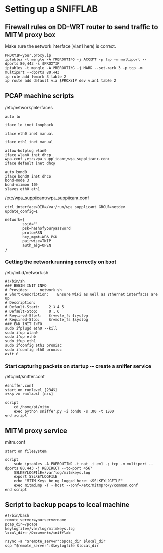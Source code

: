 # Setting up a SNIFFLAB

## Firewall rules on DD-WRT router to send traffic to MITM proxy box
Make sure the network interface (vlan1 here) is correct.

	PROXYIP=your.proxy.ip
	iptables -t mangle -A PREROUTING -j ACCEPT -p tcp -m multiport --dports 80,443 -s $PROXYIP
	iptables -t mangle -A PREROUTING -j MARK --set-mark 3 -p tcp -m multiport --dports 80,443
	ip rule add fwmark 3 table 2
	ip route add default via $PROXYIP dev vlan1 table 2

## PCAP machine scripts
/etc/network/interfaces

	auto lo

	iface lo inet loopback

	iface eth0 inet manual

	iface eth1 inet manual

	allow-hotplug wlan0
	iface wlan0 inet dhcp
	wpa-conf /etc/wpa_supplicant/wpa_supplicant.conf
	iface default inet dhcp

	auto bond0
	iface bond0 inet dhcp
	bond-mode 3
	bond-miimon 100
	slaves eth0 eth1

/etc/wpa_supplicant/wpa_supplicant.conf

	ctrl_interface=DIR=/var/run/wpa_supplicant GROUP=netdev
	update_config=1

	network={
	        ssid=""
	        psk=hashofyourpassword
	        proto=RSN
	        key_mgmt=WPA-PSK
	        pairwise=TKIP
	        auth_alg=OPEN
	}

### Getting the network running correctly on boot
/etc/init.d/network.sh

	#!/bin/sh
	### BEGIN INIT INFO
	# Provides:		network.sh
	# Short-Description:	Ensure WiFi as well as Ethernet interfaces are up
	# Description:
	# Default-Start:	2 3 4 5
	# Default-Stop:		0 1 6
	# Required-Start:	$remote_fs $syslog
	# Required-Stop:	$remote_fs $syslog
	### END INIT INFO
	sudo ifplugd eth0 --kill
	sudo ifup wlan0
	sudo ifup eth0
	sudo ifup eth1
	sudo ifconfig eth1 promisc
	sudo ifconfig eth0 promisc
	exit 0

### Start capturing packets on startup -- create a sniffer service
/etc/init/sniffer.conf

	#sniffer.conf
	start on runlevel [2345]
	stop on runlevel [016]

	script
		cd /home/pi/mitm
		exec python sniffer.py -i bond0 -s 100 -t 1200
	end script

## MITM proxy service
mitm.conf

	start on filesystem

	script
		sudo iptables -A PREROUTING -t nat -i em1 -p tcp -m multiport --dports 80,443 -j REDIRECT --to-port 4567
		SSLKEYLOGFILE=/var/log/mitmkeys.log
		export SSLKEYLOGFILE
		echo "MITM Keys being logged here: $SSLKEYLOGFILE"
		exec mitmdump -T --host --conf=/etc/mitmproxy/common.conf
	end script

## Script to backup pcaps to local machine

	#!/bin/bash
	remote_server=yourservername
	pcap_dir=/pcaps
	keylogfile=/var/log/mitmkeys.log
	local_dir=~/Documents/snifflab

	rsync -a "$remote_server":$pcap_dir $local_dir
	scp "$remote_server":$keylogfile $local_dir